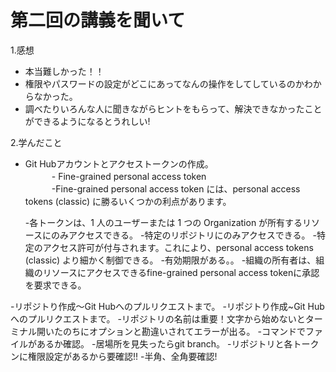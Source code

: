 # 第二回の講義を聞いて  

1.感想  
- 本当難しかった！！  
- 権限やパスワードの設定がどこにあってなんの操作をしてしているのかわからなかった。  
- 調べたりいろんな人に聞きながらヒントをもらって、解決できなかったことができるようになるとうれしい!

2.学んだこと  
- Git Hubアカウントとアクセストークンの作成。  
　　　- Fine-grained personal access token  
　　　-Fine-grained personal access token には、personal access tokens (classic) に勝るいくつかの利点があります。

  -各トークンは、1 人のユーザーまたは 1 つの Organization が所有するリソースにのみアクセスできる。
  -特定のリポジトリにのみアクセスできる。
  -特定のアクセス許可が付与されます。これにより、personal access tokens (classic) より細かく制御できる。
  -有効期限がある。。
  -組織の所有者は、組織のリソースにアクセスできるfine-grained personal access tokenに承認を要求できる。
 
 -リポジトり作成～Git Hubへのプルリクエストまで。
-リポジトり作成~Git Hubへのプルリクエストまで。
-リポジトリの名前は重要！文字から始めないとターミナル開いたのちにオプションと勘違いされてエラーが出る。
-コマンドでファイルがあるか確認。
-居場所を見失ったらgit branch。
-リポジトリと各トークンに権限設定があるから要確認!!
-半角、全角要確認!
